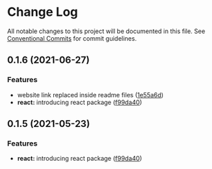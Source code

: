 # Change Log

All notable changes to this project will be documented in this file.
See [Conventional Commits](https://conventionalcommits.org) for commit guidelines.

## 0.1.6 (2021-06-27)


### Features

* website link replaced inside readme files ([1e55a6d](https://github.com/VLK-STUDIO/morfeo/tree/main/packages/react/commit/1e55a6d458d2873d09efd5fad5100cbbae382057))
* **react:** introducing react package ([f99da40](https://github.com/VLK-STUDIO/morfeo/tree/main/packages/react/commit/f99da40a8b8fe0c440002e1065dbc73f7376f732))





## 0.1.5 (2021-05-23)


### Features

* **react:** introducing react package ([f99da40](https://github.com/VLK-STUDIO/morfeo/tree/main/packages/web/commit/f99da40a8b8fe0c440002e1065dbc73f7376f732))
